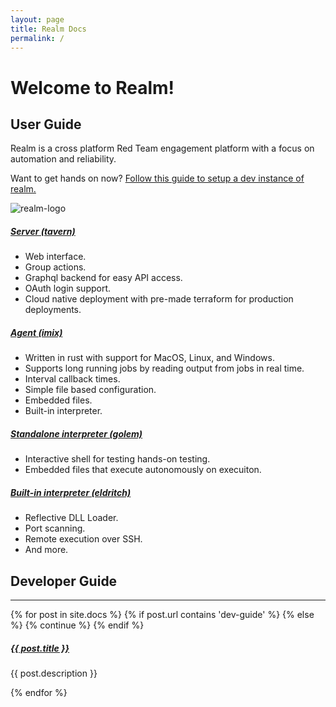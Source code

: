 ```yaml
---
layout: page
title: Realm Docs
permalink: /
---
```


# Welcome to Realm!

## User Guide
Realm is a cross platform Red Team engagement platform with a focus on automation and reliability. 

Want to get hands on now?  <a href="{{ '/user-guide/getting-started' | prepend: site.baseurl }}">Follow this guide to setup a dev instance of realm.</a>

![realm-logo](/assets/img/realm_create_job.png)

<h5><a href="{{ '/user-guide/tavern' | prepend: site.baseurl }}">Server (tavern)</a></h5>
<ul>
<li>Web interface.</li>
<li>Group actions.</li>
<li>Graphql backend for easy API access.</li>
<li>OAuth login support.</li>
<li>Cloud native deployment with pre-made terraform for production deployments.</li>
</ul>

<h5><a href="{{ '/user-guide/imix' | prepend: site.baseurl }}">Agent (imix)</a></h5>
<ul>
<li>Written in rust with support for MacOS, Linux, and Windows.</li>
<li>Supports long running jobs by reading output from jobs in real time.</li>
<li>Interval callback times.</li>
<li>Simple file based configuration.</li>
<li>Embedded files.</li>
<li>Built-in interpreter.</li>
</ul>

<h5><a href="{{ '/user-guide/golem' | prepend: site.baseurl }}">Standalone interpreter (golem)</a></h5>
<ul>
<li>Interactive shell for testing hands-on testing.</li>
<li>Embedded files that execute autonomously on execuiton.</li>
</ul>

<h5><a href="{{ '/user-guide/eldritch' | prepend: site.baseurl }}">Built-in interpreter (eldritch)</a></h5>
<ul>
<li>Reflective DLL Loader.</li>
<li>Port scanning.</li>
<li>Remote execution over SSH.</li>
<li>And more.</li>
</ul>

## Developer Guide

<div class="section-index">
    <hr class="panel-line">
    {% for post in site.docs  %}  
    <!-- Skip unrelated pages -->
        {% if post.url contains 'dev-guide' %}
        {% else %}
            {% continue %}
        {% endif %}         
    <div class="entry">
    <h5><a href="{{ post.url | prepend: site.baseurl }}">{{ post.title }}</a></h5>
    <p>{{ post.description }}</p>
    </div>{% endfor %}
</div>